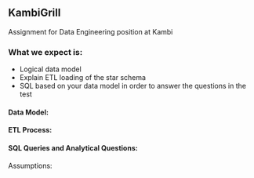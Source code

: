 ## KambiGrill
Assignment for Data Engineering position at Kambi

### What we expect is:
- Logical data model
- Explain ETL loading of the star schema
- SQL based on your data model in order to answer the questions in the test

#### Data Model:

#### ETL Process:

#### SQL Queries and Analytical Questions:
Assumptions:

